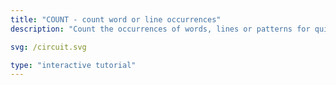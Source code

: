 ```yaml
---
title: "COUNT - count word or line occurrences"
description: "Count the occurrences of words, lines or patterns for quick data insights."

svg: /circuit.svg

type: "interactive tutorial"
---
```

